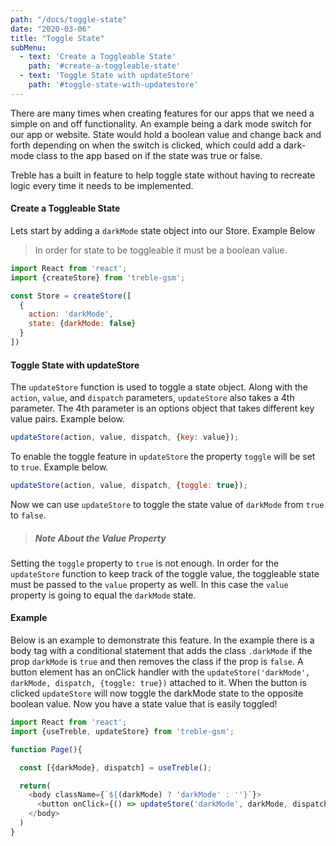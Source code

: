 ```yaml
---
path: "/docs/toggle-state"
date: "2020-03-06"
title: "Toggle State"
subMenu: 
  - text: 'Create a Toggleable State' 
    path: '#create-a-toggleable-state'
  - text: 'Toggle State with updateStore'
    path: '#toggle-state-with-updatestore'
---
```


There are many times when creating features for our apps that we need a simple on and off functionality. An example being a dark mode switch for our app or website. State would hold a boolean value and change back and forth depending on when the switch is clicked, which could add a dark-mode class to the app based on if the state was true or false.  

Treble has a built in feature to help toggle state without having to recreate logic every time it needs to be implemented.

#### Create a Toggleable State
Lets start by adding a `darkMode` state object into our Store. Example Below

> In order for state to be toggleable it must be a boolean value. 

```javascript
import React from 'react';
import {createStore} from 'treble-gsm';

const Store = createStore([
  {
    action: 'darkMode',
    state: {darkMode: false}
  }
])

```

#### Toggle State with updateStore
The `updateStore` function is used to toggle a state object.  Along with the `action`, `value`, and `dispatch` parameters, `updateStore` also takes a 4th parameter. The 4th parameter is an options object that takes different key value pairs. Example below.
```javascript
updateStore(action, value, dispatch, {key: value});
```

To enable the toggle feature in `updateStore` the property `toggle` will be set to `true`. Example below.
```javascript
updateStore(action, value, dispatch, {toggle: true});
```

Now we can use `updateStore` to toggle the state value of `darkMode` from `true` to `false`.

> ##### Note About the Value Property
Setting the `toggle` property to `true` is not enough.  In order for the `updateStore` function to keep track of the toggle value, the toggleable state must be passed to the `value` property as well. In this case the `value` property is going to equal the `darkMode` state.

#### Example
Below is an example to demonstrate this feature. In the example there is a body tag with a conditional statement that adds the class `.darkMode` if the prop `darkMode` is `true` and then removes the class if the prop is `false`. A button element has an onClick handler with the `updateStore('darkMode', darkMode, dispatch, {toggle: true})` attached to it. When the button is clicked `updateStore` will now toggle the darkMode state to the opposite boolean value. Now you have a state value that is easily toggled!

```javascript
import React from 'react';
import {useTreble, updateStore} from 'treble-gsm';

function Page(){

  const [{darkMode}, dispatch] = useTreble();

  return(
    <body className={`${(darkMode) ? 'darkMode' : ''}`}>
      <button onClick={() => updateStore('darkMode', darkMode, dispatch, {toggle: true})}>Toggle</button>
    </body>
  )
}
```